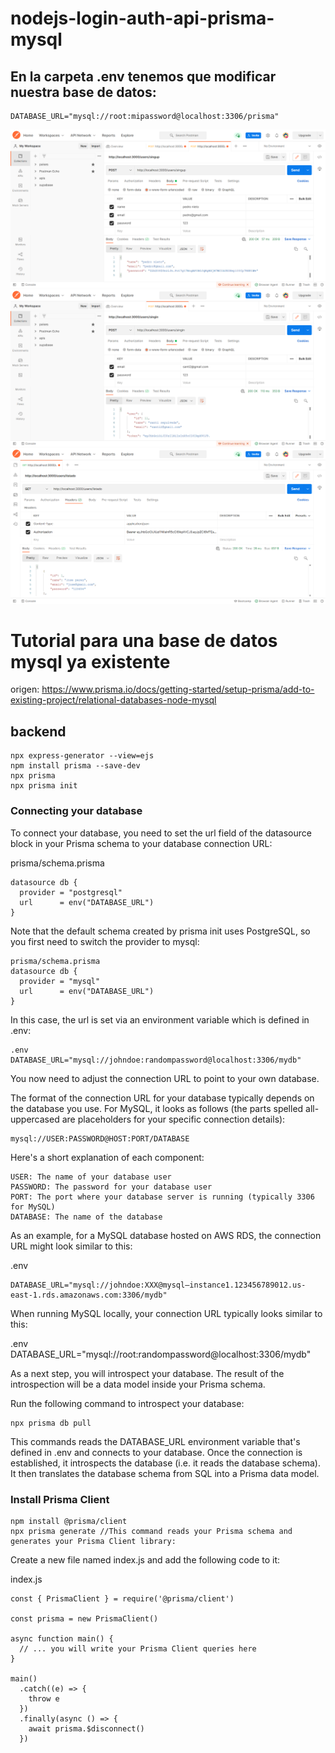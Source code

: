 # nodejs-login-auth-api-prisma-mysql
## En la carpeta .env tenemos que modificar nuestra base de datos:
```
DATABASE_URL="mysql://root:mipassword@localhost:3306/prisma"
```
![image](postman1.png)
![image](postman2.png)
![image](postman4.png)

# Tutorial para una base de datos mysql ya existente
origen: https://www.prisma.io/docs/getting-started/setup-prisma/add-to-existing-project/relational-databases-node-mysql
## backend
```
npx express-generator --view=ejs
npm install prisma --save-dev
npx prisma
npx prisma init
```
### Connecting your database
To connect your database, you need to set the url field of the datasource block in your Prisma schema to your database connection URL:

prisma/schema.prisma
```
datasource db {
  provider = "postgresql"
  url      = env("DATABASE_URL")
}
```
Note that the default schema created by prisma init uses PostgreSQL, so you first need to switch the provider to mysql:
```
prisma/schema.prisma
datasource db {
  provider = "mysql"
  url      = env("DATABASE_URL")
}
```
In this case, the url is set via an environment variable which is defined in .env:
```
.env
DATABASE_URL="mysql://johndoe:randompassword@localhost:3306/mydb"
```
You now need to adjust the connection URL to point to your own database.

The format of the connection URL for your database typically depends on the database you use. For MySQL, it looks as follows (the parts spelled all-uppercased are placeholders for your specific connection details):
```
mysql://USER:PASSWORD@HOST:PORT/DATABASE 
```
Here's a short explanation of each component:
```
USER: The name of your database user
PASSWORD: The password for your database user
PORT: The port where your database server is running (typically 3306 for MySQL)
DATABASE: The name of the database
```
As an example, for a MySQL database hosted on AWS RDS, the connection URL might look similar to this:

.env
```
DATABASE_URL="mysql://johndoe:XXX@mysql–instance1.123456789012.us-east-1.rds.amazonaws.com:3306/mydb"
```
When running MySQL locally, your connection URL typically looks similar to this:

.env
DATABASE_URL="mysql://root:randompassword@localhost:3306/mydb"

As a next step, you will introspect your database. The result of the introspection will be a data model inside your Prisma schema.

Run the following command to introspect your database:
```
npx prisma db pull 
```
This commands reads the DATABASE_URL environment variable that's defined in .env and connects to your database. Once the connection is established, it introspects the database (i.e. it reads the database schema). It then translates the database schema from SQL into a Prisma data model.

### Install Prisma Client
```
npm install @prisma/client
npx prisma generate //This command reads your Prisma schema and generates your Prisma Client library:
```
Create a new file named index.js and add the following code to it:

index.js
```
const { PrismaClient } = require('@prisma/client')

const prisma = new PrismaClient()

async function main() {
  // ... you will write your Prisma Client queries here
}

main()
  .catch((e) => {
    throw e
  })
  .finally(async () => {
    await prisma.$disconnect()
  })
```
